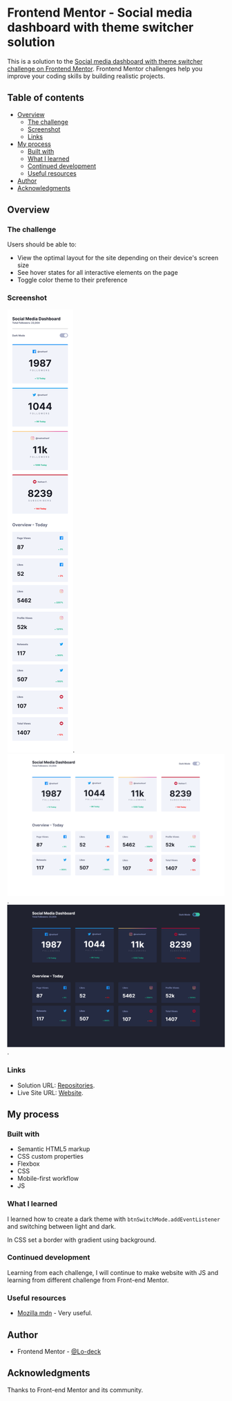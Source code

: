 # Frontend Mentor - Social media dashboard with theme switcher solution

This is a solution to the [Social media dashboard with theme switcher challenge on Frontend Mentor](https://www.frontendmentor.io/challenges/social-media-dashboard-with-theme-switcher-6oY8ozp_H). Frontend Mentor challenges help you improve your coding skills by building realistic projects. 

## Table of contents

- [Overview](#overview)
  - [The challenge](#the-challenge)
  - [Screenshot](#screenshot)
  - [Links](#links)
- [My process](#my-process)
  - [Built with](#built-with)
  - [What I learned](#what-i-learned)
  - [Continued development](#continued-development)
  - [Useful resources](#useful-resources)
- [Author](#author)
- [Acknowledgments](#acknowledgments)

## Overview

### The challenge

Users should be able to:

- View the optimal layout for the site depending on their device's screen size
- See hover states for all interactive elements on the page
- Toggle color theme to their preference


### Screenshot

![screenshot mobile](https://github.com/Lo-Deck/Social-media-dashboard/blob/main/screenshot/Social%20media%20dashboard-mobile.png).
![screenshot desktop](https://github.com/Lo-Deck/Social-media-dashboard/blob/main/screenshot/Social%20media%20dashboard-desktop.png).
![screenshot desktop-dark](https://github.com/Lo-Deck/Social-media-dashboard/blob/main/screenshot/Social%20media%20dashboard-desktop-dark.png).


### Links

- Solution URL: [Repositories](https://github.com/Lo-Deck/Social-media-dashboard).
- Live Site URL: [Website](https://lo-deck.github.io/Social-media-dashboard/).


## My process

### Built with

- Semantic HTML5 markup
- CSS custom properties
- Flexbox
- CSS
- Mobile-first workflow
- JS


### What I learned

I learned how to create a dark theme with `btnSwitchMode.addEventListener` and switching between light and dark.

In CSS set a border with gradient using background.


### Continued development

Learning from each challenge, I will continue to make website with JS and learning from different challenge from Front-end Mentor.


### Useful resources

- [Mozilla mdn](https://developer.mozilla.org/) - Very useful.


## Author

- Frontend Mentor - [@Lo-deck](https://www.frontendmentor.io/profile/Lo-Deck)


## Acknowledgments

Thanks to Front-end Mentor and its community.